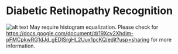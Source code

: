 # Diabetic Retinopathy Recognition
![alt text](https://github.com/mehmetburakeker/Diabetic-Retinopathy-Recognition/blob/master/allinone.png)
May require histogram equalization.
Please check for https://docs.google.com/document/d/19Xcv2Xhdim-pFMCpkwRG1dJd_gEDISrgHL2Uux1pcKQ/edit?usp=sharing for more information.
